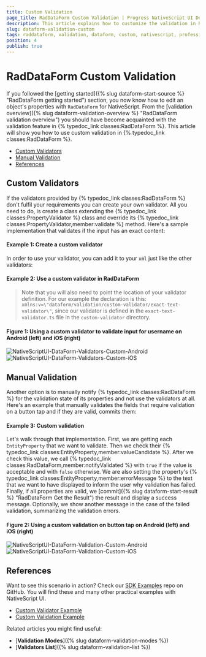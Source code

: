 ```yaml
---
title: Custom Validation
page_title: RadDataForm Custom Validation | Progress NativeScript UI Documentation
description: This article explains how to customize the validation in RadDataForm for NativeScript.
slug: dataform-validation-custom
tags: raddataform, validation, dataform, custom, nativescript, professional, ui
position: 4
publish: true
---
```


# RadDataForm Custom Validation

If you followed the [getting started]({% slug dataform-start-source %} "RadDataForm getting started") section, you now know how to edit an object's properties with `RadDataForm` for NativeScript. From the [validation overview]({% slug dataform-validation-overview %} "RadDataForm validation overview") you should have become acquainted with the validation feature in {% typedoc_link classes:RadDataForm %}. This article will show you how to use custom validation in {% typedoc_link classes:RadDataForm %}.

* [Custom Validators](#custom-validators)
* [Manual Validation](#manual-validation)
* [References](#references)

## Custom Validators

If the validators provided by {% typedoc_link classes:RadDataForm %} don't fulfil your requirements you can create your own validator. All you need to do, is create a class extending the {% typedoc_link classes:PropertyValidator %} class and override its {% typedoc_link classes:PropertyValidator,member:validate %} method. Here's a sample implementation that validates if the input has an exact content:

#### Example 1: Create a custom validator

<snippet id='dataform-custom-validator'/>

In order to use your validator, you can add it to your `xml` just like the other validators:

#### Example 2: Use a custom validator in RadDataForm

<snippet id='dataform-custom-validator-xml'/>

> Note that you will also need to point the location of your validator definition. For our example the declaration is this: `xmlns:v=\"dataform/validation/custom-validator/exact-text-validator\"`, since our validator is defined in the `exact-text-validator.ts` file in the `custom-validator` directory.

#### Figure 1: Using a custom validator to validate input for username on Android (left) and iOS (right)

![NativeScriptUI-DataForm-Validators-Custom-Android](../../../img/ns_ui/dataform-validation-custom-01-android.png "Custom Validator in DataForm in Android") ![NativeScriptUI-DataForm-Validators-Custom-iOS](../../../img/ns_ui/dataform-validation-custom-01-ios.png "Custom Validator in DataForm in iOS")

## Manual Validation

Another option is to manually notify {% typedoc_link classes:RadDataForm %} for the validation state of its properties and not use the validators at all. Here's an example that manually validates the fields that require validation on a button tap and if they are valid, commits them:

#### Example 3: Custom validation

<snippet id='dataform-custom-validation'/>

Let's walk through that implementation. First, we are getting each `EntityProperty` that we want to validate. Then we check their {% typedoc_link classes:EntityProperty,member:valueCandidate %}. After we check this value, we call {% typedoc_link classes:RadDataForm,member:notifyValidated %} with `true` if the value is acceptable and with `false` otherwise. We are also setting the property's {% typedoc_link classes:EntityProperty,member:errorMessage %} to the text that we want to have displayed to inform the user why validation has failed. Finally, if all properties are valid, we [commit]({% slug dataform-start-result %} "RadDataForm Get the Result") the result and display a success message. Optionally, we show another message in the case of the failed validation, summarizing the validation errors.

#### Figure 2: Using a custom validation on button tap on Android (left) and iOS (right)

![NativeScriptUI-DataForm-Validation-Custom-Android](../../../img/ns_ui/dataform-validation-custom-02-android.png "Custom Validation in DataForm in Android") ![NativeScriptUI-DataForm-Validation-Custom-iOS](../../../img/ns_ui/dataform-validation-custom-02-ios.png "Custom Validation in DataForm in iOS")

## References

Want to see this scenario in action?
Check our [SDK Examples](https://github.com/NativeScript/nativescript-ui-samples) repo on GitHub. You will find these and many other practical examples with NativeScript UI.

* [Custom Validator Example](https://github.com/NativeScript/nativescript-ui-samples/tree/master/dataform/app/examples/validation/custom-validator)
* [Custom Validation Example](https://github.com/NativeScript/nativescript-ui-samples/tree/master/dataform/app/examples/validation/custom-validation)

Related articles you might find useful:

* [**Validation Modes**]({% slug dataform-validation-modes %})
* [**Validators List**]({% slug dataform-validation-list %})
